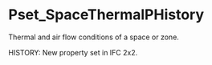 # Pset_SpaceThermalPHistory

Thermal and air flow conditions of a space or zone.
<!-- end of short definition -->
 HISTORY: New property set in IFC 2x2.
